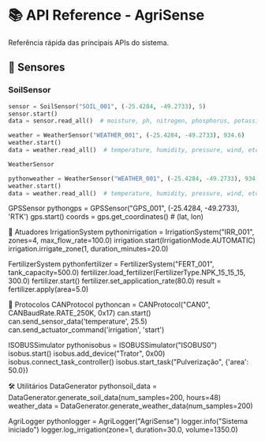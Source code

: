 # 📚 API Reference - AgriSense

Referência rápida das principais APIs do sistema.

## 🌱 Sensores

### SoilSensor

```python
sensor = SoilSensor("SOIL_001", (-25.4284, -49.2733), 5)
sensor.start()
data = sensor.read_all()  # moisture, ph, nitrogen, phosphorus, potassium

weather = WeatherSensor("WEATHER_001", (-25.4284, -49.2733), 934.6)
weather.start()
data = weather.read_all()  # temperature, humidity, pressure, wind, etc

WeatherSensor

pythonweather = WeatherSensor("WEATHER_001", (-25.4284, -49.2733), 934.6)
weather.start()
data = weather.read_all()  # temperature, humidity, pressure, wind, etc
```

GPSSensor
pythongps = GPSSensor("GPS_001", (-25.4284, -49.2733), 'RTK')
gps.start()
coords = gps.get_coordinates() # (lat, lon)

🚜 Atuadores
IrrigationSystem
pythonirrigation = IrrigationSystem("IRR_001", zones=4, max_flow_rate=100.0)
irrigation.start(IrrigationMode.AUTOMATIC)
irrigation.irrigate_zone(1, duration_minutes=20.0)

FertilizerSystem
pythonfertilizer = FertilizerSystem("FERT_001", tank_capacity=500.0)
fertilizer.load_fertilizer(FertilizerType.NPK_15_15_15, 300.0)
fertilizer.start()
fertilizer.set_application_rate(80.0)
result = fertilizer.apply(area=5.0)

📡 Protocolos
CANProtocol
pythoncan = CANProtocol("CAN0", CANBaudRate.RATE_250K, 0x17)
can.start()
can.send_sensor_data('temperature', 25.5)
can.send_actuator_command('irrigation', 'start')

ISOBUSSimulator
pythonisobus = ISOBUSSimulator("ISOBUS0")
isobus.start()
isobus.add_device("Trator", 0x00)
isobus.connect_task_controller()
isobus.start_task("Pulverização", {'area': 50.0})

🛠️ Utilitários
DataGenerator
pythonsoil_data = DataGenerator.generate_soil_data(num_samples=200, hours=48)
weather_data = DataGenerator.generate_weather_data(num_samples=200)

AgriLogger
pythonlogger = AgriLogger("AgriSense")
logger.info("Sistema iniciado")
logger.log_irrigation(zone=1, duration=30.0, volume=1350.0)
